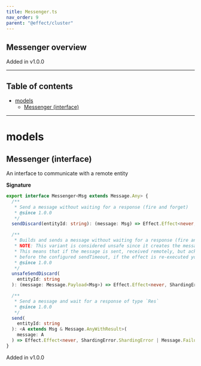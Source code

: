 ```yaml
---
title: Messenger.ts
nav_order: 9
parent: "@effect/cluster"
---
```


## Messenger overview

Added in v1.0.0

---

<h2 class="text-delta">Table of contents</h2>

- [models](#models)
  - [Messenger (interface)](#messenger-interface)

---

# models

## Messenger (interface)

An interface to communicate with a remote entity

**Signature**

```ts
export interface Messenger<Msg extends Message.Any> {
  /**
   * Send a message without waiting for a response (fire and forget)
   * @since 1.0.0
   */
  sendDiscard(entityId: string): (message: Msg) => Effect.Effect<never, ShardingError.ShardingError, void>

  /**
   * Builds and sends a message without waiting for a response (fire and forget)
   * NOTE: This variant is considered unsafe since it creates the messageId before sending the message.
   * This means that if the message is sent, received remotely, but acknowledgmenent fails to be sent back
   * before the configured sendTimeout, if the effect is re-executed you'll end up sending multiple times the same Message.
   * @since 1.0.0
   */
  unsafeSendDiscard(
    entityId: string
  ): (message: Message.Payload<Msg>) => Effect.Effect<never, ShardingError.ShardingError, void>

  /**
   * Send a message and wait for a response of type `Res`
   * @since 1.0.0
   */
  send(
    entityId: string
  ): <A extends Msg & Message.AnyWithResult>(
    message: A
  ) => Effect.Effect<never, ShardingError.ShardingError | Message.Failure<A>, Message.Success<A>>
}
```

Added in v1.0.0
